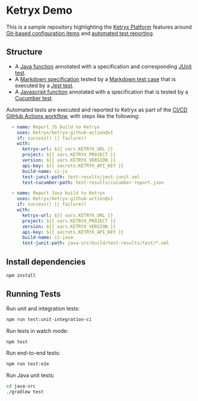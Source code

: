 # Ketryx Demo

This is a sample repository highlighting the [Ketryx Platform](https://www.ketryx.com/platform) features around [Git-based configuration items](https://docs.ketryx.com/manuals/man-09-git-based-configuration-items) and [automated test reporting](https://docs.ketryx.com/manuals/man-06-test-management#id-3.-automated-tests).

## Structure

* A [Java function](java-src/src/main/java/com/ketryx/sample/SensorReading.java) annotated with a specification and corresponding [JUnit test](java-src/src/test/java/com/ketryx/sample/SensorReadingTest.java).
* A [Markdown specification](markdown/spec-sensor-module.md) tested by a [Markdown test case](markdown/test-sensor-module.md) that is executed by a [Jest test](js-src/tests/testSensorModule.ts).
* A [Javascript function](js-src/app/createSensorWarning.ts) annotated with a specification that is tested by a [Cucumber test](js-src/features/sensor-module.feature).

Automated tests are executed and reported to Ketryx as part of the [CI/CD GitHub Actions workflow](.github/workflows/cicd.yml), with steps like the following:

```yaml
  - name: Report JS build to Ketryx
    uses: Ketryx/ketryx-github-action@v1
    if: success() || failure()
    with:
      ketryx-url: ${{ vars.KETRYX_URL }}
      project: ${{ vars.KETRYX_PROJECT }}
      version: ${{ vars.KETRYX_VERSION }}
      api-key: ${{ secrets.KETRYX_API_KEY }}
      build-name: ci-js
      test-junit-path: test-results/jest-junit.xml
      test-cucumber-path: test-results/cucumber-report.json

  - name: Report Java build to Ketryx
    uses: Ketryx/ketryx-github-action@v1
    if: success() || failure()
    with:
      ketryx-url: ${{ vars.KETRYX_URL }}
      project: ${{ vars.KETRYX_PROJECT }}
      version: ${{ vars.KETRYX_VERSION }}
      api-key: ${{ secrets.KETRYX_API_KEY }}
      build-name: ci-java
      test-junit-path: java-src/build/test-results/test/*.xml
```

## Install dependencies

```bash
npm install
```

## Running Tests

Run unit and integration tests:

```bash
npm run test:unit-integration-ci
```

Run tests in watch mode:

```bash
npm test
```

Run end-to-end tests:

```bash
npm run test:e2e
```

Run Java unit tests:

```bash
cd java-src
./gradlew test
```
